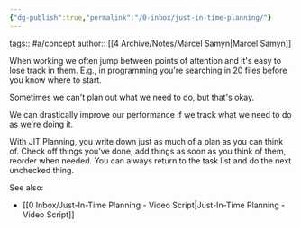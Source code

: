 ```yaml
---
{"dg-publish":true,"permalink":"/0-inbox/just-in-time-planning/"}
---
```


tags:: #a/concept 
author:: [[4 Archive/Notes/Marcel Samyn\|Marcel Samyn]]

When working we often jump between points of attention and it's easy to lose track in them. E.g., in programming you're searching in 20 files before you know where to start.

Sometimes we can't plan out what we need to do, but that's okay.

We can drastically improve our performance if we track what we need to do as we're doing it.

With JIT Planning, you write down just as much of a plan as you can think of. Check off things you've done, add things as soon as you think of them, reorder when needed. You can always return to the task list and do the next unchecked thing.

See also:
- [[0 Inbox/Just-In-Time Planning - Video Script\|Just-In-Time Planning - Video Script]]